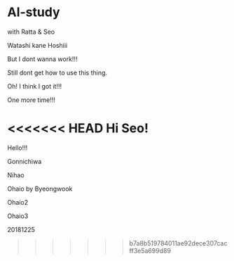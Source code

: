 # AI-study
with Ratta &amp; Seo

Watashi kane Hoshiii

But I dont wanna work!!!

Still dont get how to use this thing.

Oh! I think I got it!!!

One more time!!!

<<<<<<< HEAD
Hi Seo!
=======
Hello!!!

Gonnichiwa

Nihao

Ohaio by Byeongwook

Ohaio2

Ohaio3

20181225
>>>>>>> b7a8b519784011ae92dece307cacff3e5a699d89
